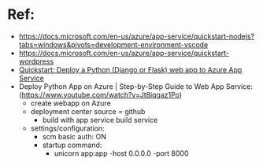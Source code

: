 # Ref:   
- https://docs.microsoft.com/en-us/azure/app-service/quickstart-nodejs?tabs=windows&pivots=development-environment-vscode  
- https://docs.microsoft.com/en-us/azure/app-service/quickstart-wordpress   
- [Quickstart: Deploy a Python (Django or Flask) web app to Azure App Service](https://learn.microsoft.com/en-us/azure/app-service/quickstart-python?tabs=flask%2Cwindows%2Cazure-cli%2Cvscode-deploy%2Cdeploy-instructions-azportal%2Cterminal-bash%2Cdeploy-instructions-zip-azcli)
- Deploy Python App on Azure | Step-by-Step Guide to Web App Service: (https://www.youtube.com/watch?v=Jt8iqgaz1Po)  
  - create webapp on Azure
  - deployment center source = github
    - build with app service build service
  - settings/configuration:
    - scm basic auth: ON
    - startup command:
      - unicorn app:app -host 0.0.0.0 -port 8000

